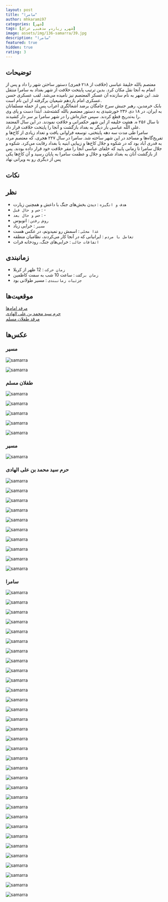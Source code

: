 ```yaml
---
layout: post
title: "سامرا"
author: mhkarami97
categories: [شهر]
tags: [شهر, زیارت, مذهبی, عراق]
image: assets/img/136-samarra/39.jpg
description: "سامرا"
featured: true
hidden: true
rating: 3
---
```


## توضیحات
معتصم بالله خلیفهٔ عباسی (خلافت از ۲۱۸ قمری) دستور ساختن شهر را داد و پس از اتمام به آنجا نقل مکان کرد. بدین ترتیب پایتخت خلافت از شهر بغداد به سامرا منتقل شد. این شهر به نام سازنده آن عسکر المعتصم نیز نامیده می‌شد. لقب عسکری حسن عسکری امام یازدهم شیعیان برگرفته از این نام است.  
بابک خرمدین، رهبر جنبش سرخ جامگان برضد اشغالگری اعراب پس از حمله مسلمانان به ایران، در ۱۸ دی ۲۳۶ خورشیدی به دستور معتصم بالله کشته‌شد. ابتدا دست و پای وی را به‌تدریج قطع کردند. سپس جنازه‌اش را در شهر سامرا بر سر دار کشیدند.  
تا سال ۲۵۶ ه. هشت خلیفه از این شهر حکمرانی و خلافت نمودند. در این سال المعتمد علی اللَّه عباسی بار دیگر به بغداد بازگشت و آنجا را پایتخت خلافت قرار داد.  
سامرا طی مدت سه دهه پایتختی، توسعه فراوانی یافت و تعداد زیادی از کاخ‌ها و تفریح‌گاه‌ها و مساجد در این شهر ساخته شد. سامرا در سال ۲۲۷ هجری، که معتصم مرد، به قدری آباد بود که در شکوه و جلال کاخ‌ها و زیبایی ابنیه با بغداد رقابت می‌کرد. شکوه و جلال سامرا تا زمانی پایید که خلفای عباسی آنجا را مقر خلافت خود قرار داده بودند. پس از بازگشت آنان به بغداد شکوه و جلال و عظمت سامرا به پایان رسید و آن کاخ‌ها یکی پس از دیگری رو به ویرانی نهاد

## نکات


## نظر
 - `هدف و انگیزه` : دیدن بخش‌های جنگ با داعش و همچنین زیارت
 - `حس و حال قبل` : -
 - `حس و حال بعد` : -
 - `روش رفتن` : اتوبوس
 - `مسیر` : خرابی زیاد
 - `غذا محلی` : اسمش رو نمیدونم، در عکس هست
 - `تعامل با مردم` : ایرانیانی که در آنجا کار می‌کردند، نظامیان منطقه
 - `اتفاقات جالب` : خرابی‌های جنگ، رودخانه فرات

## زمانبندی
 - `زمان حرکت` : 12 ظهر از کربلا
 - `زمان برگشت` : ساعت 10 شب به سمت کاظمین
 - `جزئیات زمانبندی` : مسیر طولانی بود

## موقعیت‌ها
[مرقد امام‌ها](https://www.google.com/maps/place/Haram+of+Imam+Ali+al-Hadi/@34.1993355,43.873115,19.22z/data=!4m15!1m8!3m7!1s0x1556d18dc9b35aa1:0x2c63735c09e91577!2sSamarra,+Saladin+Governorate,+Iraq!3b1!8m2!3d34.1660043!4d43.9055155!16zL20vMDFjbHJo!3m5!1s0x1556d1f3388aab47:0x9f03090e093ce102!8m2!3d34.1989102!4d43.8735564!16zL20vMGJtYm1y?entry=ttu&g_ep=EgoyMDI1MDcyMy4wIKXMDSoASAFQAw%3D%3D)  
[حرم سید محمد بن علی الهادی](https://www.google.com/maps/place/Shrine+of+Syed+Muhammad+bin+Imam+Hadi+peace+be+upon+them/@33.9716007,44.0829156,12z/data=!4m15!1m8!3m7!1s0x1556d18dc9b35aa1:0x2c63735c09e91577!2sSamarra,+Saladin+Governorate,+Iraq!3b1!8m2!3d34.1660043!4d43.9055155!16zL20vMDFjbHJo!3m5!1s0x1556e38c97e27273:0xb52fb122dea16e05!8m2!3d33.9960763!4d44.1927275!16s%2Fg%2F11d_8m3h93?entry=ttu&g_ep=EgoyMDI1MDcyMy4wIKXMDSoASAFQAw%3D%3D)  
[مرقد طفلان مسلم](https://www.google.com/maps/place/%D9%85%D8%B1%D9%82%D8%AF+%D9%88%D9%85%D8%B2%D8%A7%D8%B1+%D8%A7%D9%84%D8%B3%D9%8A%D8%AF+%D9%85%D8%AD%D9%85%D8%AF+%D8%A8%D9%86+%D8%B9%D9%82%D9%8A%D9%84+%D8%A8%D9%86+%D8%A7%D8%A8%D9%8A+%D8%B7%D8%A7%D9%84%D8%A8+%D8%B9%D9%84%D9%8A%D9%87+%D8%A7%D9%84%D8%B3%D9%84%D8%A7%D9%85%E2%80%AD/@32.7851142,44.3126035,16z/data=!4m15!1m8!3m7!1s0x1556d18dc9b35aa1:0x2c63735c09e91577!2sSamarra,+Saladin+Governorate,+Iraq!3b1!8m2!3d34.1660043!4d43.9055155!16zL20vMDFjbHJo!3m5!1s0x1559a953b553833b:0x3fe6001fd940b3e8!8m2!3d32.7866602!4d44.3166236!16s%2Fg%2F11g9gmyh6v?entry=ttu&g_ep=EgoyMDI1MDcyMy4wIKXMDSoASAFQAw%3D%3D)  

## عکس‌ها

### مسیر

![samarra](/assets/img/136-samarra/01.jpg)  

![samarra](/assets/img/136-samarra/02.jpg)  

### طفلان مسلم

![samarra](/assets/img/136-samarra/03.jpg)  

![samarra](/assets/img/136-samarra/04.jpg)  

![samarra](/assets/img/136-samarra/05.jpg)  

![samarra](/assets/img/136-samarra/06.jpg)  

![samarra](/assets/img/136-samarra/07.jpg)  

### مسیر

![samarra](/assets/img/136-samarra/08.jpg)  

### حرم سید محمد بن علی الهادی

![samarra](/assets/img/136-samarra/09.jpg)  

![samarra](/assets/img/136-samarra/10.jpg)  

![samarra](/assets/img/136-samarra/11.jpg)  

![samarra](/assets/img/136-samarra/12.jpg)  

![samarra](/assets/img/136-samarra/13.jpg)  

![samarra](/assets/img/136-samarra/14.jpg)  

![samarra](/assets/img/136-samarra/15.jpg)  

![samarra](/assets/img/136-samarra/16.jpg)  

![samarra](/assets/img/136-samarra/17.jpg)  

![samarra](/assets/img/136-samarra/18.jpg)  

### سامرا

![samarra](/assets/img/136-samarra/19.jpg)  

![samarra](/assets/img/136-samarra/20.jpg)  

![samarra](/assets/img/136-samarra/21.jpg)  

![samarra](/assets/img/136-samarra/22.jpg)  

![samarra](/assets/img/136-samarra/23.jpg)  

![samarra](/assets/img/136-samarra/24.jpg)  

![samarra](/assets/img/136-samarra/25.jpg)  

![samarra](/assets/img/136-samarra/26.jpg)  

![samarra](/assets/img/136-samarra/27.jpg)  

![samarra](/assets/img/136-samarra/28.jpg)  

![samarra](/assets/img/136-samarra/29.jpg)  

![samarra](/assets/img/136-samarra/30.jpg)  

![samarra](/assets/img/136-samarra/31.jpg)  

![samarra](/assets/img/136-samarra/32.jpg)  

![samarra](/assets/img/136-samarra/33.jpg)  

![samarra](/assets/img/136-samarra/34.jpg)  

![samarra](/assets/img/136-samarra/35.jpg)  

![samarra](/assets/img/136-samarra/36.jpg)  

![samarra](/assets/img/136-samarra/37.jpg)  

![samarra](/assets/img/136-samarra/38.jpg)  

![samarra](/assets/img/136-samarra/39.jpg)  

![samarra](/assets/img/136-samarra/40.jpg)  

![samarra](/assets/img/136-samarra/41.jpg)  

![samarra](/assets/img/136-samarra/42.jpg)  

![samarra](/assets/img/136-samarra/43.jpg)  

![samarra](/assets/img/136-samarra/44.jpg)  

![samarra](/assets/img/136-samarra/45.jpg)  

![samarra](/assets/img/136-samarra/46.jpg)  

![samarra](/assets/img/136-samarra/47.jpg)  

![samarra](/assets/img/136-samarra/48.jpg)  

![samarra](/assets/img/136-samarra/49.jpg)  

![samarra](/assets/img/136-samarra/50.jpg)  